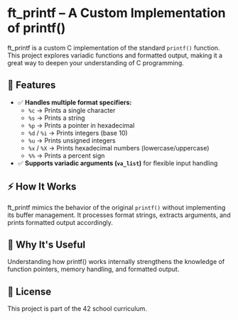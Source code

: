 # ft_printf – A Custom Implementation of printf()

ft_printf is a custom C implementation of the standard `printf()` function. This project explores variadic functions and formatted output, making it a great way to deepen your understanding of C programming.

## 🔧 Features

- ✅ **Handles multiple format specifiers:**
  - `%c` → Prints a single character
  - `%s` → Prints a string
  - `%p` → Prints a pointer in hexadecimal
  - `%d` / `%i` → Prints integers (base 10)
  - `%u` → Prints unsigned integers
  - `%x` / `%X` → Prints hexadecimal numbers (lowercase/uppercase)
  - `%%` → Prints a percent sign
- ✅ **Supports variadic arguments (`va_list`)** for flexible input handling

## ⚡ How It Works

ft_printf mimics the behavior of the original `printf()` without implementing its buffer management. It processes format strings, extracts arguments, and prints formatted output accordingly.

## 🎯 Why It's Useful

Understanding how printf() works internally strengthens the knowledge of function pointers, memory handling, and formatted output.

## 📜 License

This project is part of the 42 school curriculum.
